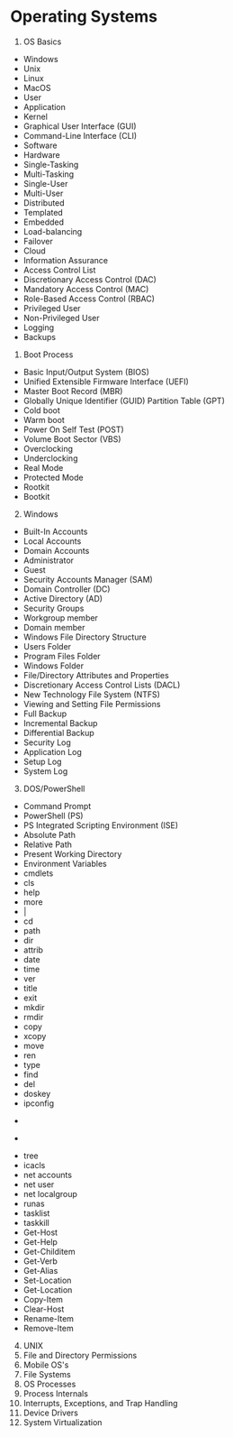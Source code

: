 # Operating Systems

1. OS Basics
  * Windows
  * Unix
  * Linux
  * MacOS
  * User
  * Application
  * Kernel
  * Graphical User Interface (GUI)
  * Command-Line Interface (CLI)
  * Software
  * Hardware
  * Single-Tasking
  * Multi-Tasking
  * Single-User
  * Multi-User
  * Distributed
  * Templated
  * Embedded
  * Load-balancing
  * Failover
  * Cloud
  * Information Assurance
  * Access Control List
  * Discretionary Access Control (DAC)
  * Mandatory Access Control (MAC)
  * Role-Based Access Control (RBAC)
  * Privileged User
  * Non-Privileged User
  * Logging
  * Backups

1. Boot Process
  * Basic Input/Output System (BIOS)
  * Unified Extensible Firmware Interface (UEFI)
  * Master Boot Record (MBR)
  * Globally Unique Identifier (GUID) Partition Table (GPT)
  * Cold boot
  * Warm boot
  * Power On Self Test (POST)
  * Volume Boot Sector (VBS)
  * Overclocking
  * Underclocking
  * Real Mode
  * Protected Mode
  * Rootkit
  * Bootkit

2. Windows
  * Built-In Accounts
  * Local Accounts
  * Domain Accounts
  * Administrator
  * Guest
  * Security Accounts Manager (SAM)
  * Domain Controller (DC)
  * Active Directory (AD)
  * Security Groups
  * Workgroup member
  * Domain member
  * Windows File Directory Structure
  * Users Folder
  * Program Files Folder
  * Windows Folder
  * File/Directory Attributes and Properties
  * Discretionary Access Control Lists (DACL)
  * New Technology File System (NTFS)
  * Viewing and Setting File Permissions
  * Full Backup
  * Incremental Backup
  * Differential Backup
  * Security Log
  * Application Log
  * Setup Log
  * System Log

3. DOS/PowerShell
  * Command Prompt
  * PowerShell (PS)
  * PS Integrated Scripting Environment (ISE)
  * Absolute Path
  * Relative Path
  * Present Working Directory
  * Environment Variables
  * cmdlets
  * cls
  * help
  * more
  * |
  * cd
  * path
  * dir
  * attrib
  * date
  * time
  * ver
  * title
  * exit
  * mkdir
  * rmdir
  * copy
  * xcopy
  * move
  * ren
  * type
  * find
  * del
  * doskey
  * ipconfig
  * >
  * >>
  * tree
  * icacls
  * net accounts
  * net user
  * net localgroup
  * runas
  * tasklist
  * taskkill
  * Get-Host
  * Get-Help
  * Get-Childitem
  * Get-Verb
  * Get-Alias
  * Set-Location
  * Get-Location
  * Copy-Item
  * Clear-Host
  * Rename-Item
  * Remove-Item
4. UNIX
5. File and Directory Permissions
6. Mobile OS's
7. File Systems
8. OS Processes
9. Process Internals
10. Interrupts, Exceptions, and Trap Handling
11. Device Drivers
12. System Virtualization
